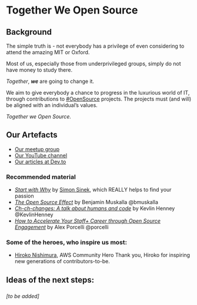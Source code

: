 # Together We Open Source

## Background

The simple truth is - not everybody has a privilege of even considering to attend the amazing MIT or Oxford.

Most of us, especially those from underprivileged groups, simply do not have money to study there.
 
*Together*, **_we_** are going to change it.

We aim to give everybody a chance to progress in the luxurious world of IT, through contributions to [#OpenSource](https://github.com/topics/opensource) projects. The projects must (and will) be aligned with an individual’s values.
 
_Together we Open Source._

## Our Artefacts
* [Our meetup group](https://www.meetup.com/togetherweopensource/)
* [Our YouTube channel](https://www.youtube.com/user/nkosele/videos?sub_confirmation=1 )
* [Our articles at Dev.to](https://dev.to/nikitakoselev)

### Recommended material

* _[Start with Why](https://en.wikipedia.org/wiki/Start_with_Why)_ by [Simon Sinek](https://twitter.com/simonsinek), which REALLY helps to find your passion 
* _[The Open Source Effect](https://www.youtube.com/watch?v=0_88aZq_36Q)_ by Benjamin Muskalla @bmuskalla
* _[Ch-ch-changes: A talk about humans and code](https://www.youtube.com/watch?v=5f-RMwTqKok)_ by Kevlin Henney @KevlinHenney
* _[How to Accelerate Your Staff+ Career through Open Source Engagement](https://www.infoq.com/articles/staff-plus-open-source-engagement/)_ by Alex Porcelli @porcelli

### Some of the heroes, who inspire us most:
* [Hiroko Nishimura](https://twitter.com/hirokonishimura), AWS Community Hero
Thank you, Hiroko for inspiring new generations of contributors-to-be.



## Ideas of the next steps:

###

_[to be added]_
